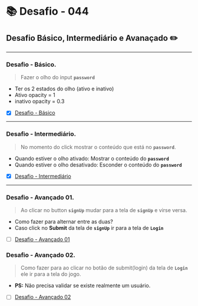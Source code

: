# :books: Desafio - 044

## Desafio Básico, Intermediário e Avanaçado :pencil2:

---

### Desafio - Básico.

> Fazer o olho do input **`password`**

- Ter os 2 estados do olho (ativo e inativo)
- Ativo opacity = 1
- inativo opacity = 0.3

- [x] [Desafio - Básico](https://github.com/milafrn/jogo-da-memoria/commit/2bd207b83c932972ec2bee8060c68f1380ff6ff9)

---

### Desafio - Intermediário.

> No momento do click mostrar o conteúdo que está no **`password`**.

- Quando estiver o olho ativado: Mostrar o conteúdo do **`password`**
- Quando estiver o olho desativado: Esconder o conteúdo do **`password`**


- [x] [Desafio - Intermediário](https://github.com/milafrn/jogo-da-memoria/commit/fa84243e130a569fcad5136b3d7a9f3837689060)

---

### Desafio - Avançado 01.

> Ao clicar no button **`signUp`** mudar para a tela de **`signUp`** e virse versa.

- Como fazer para alternar entre as duas?
- Caso click no **Submit** da tela de **`signUp`** ir para a tela de **`Login`**

- [ ] [Desafio - Avançado 01]()

### Desafio - Avançado 02.

> Como fazer para ao clicar no botão de submit(login) da tela de **`Login`** ele ir para a tela do jogo.

- **PS:** Não precisa validar se existe realmente um usuário.

- [ ] [Desafio - Avançado 02]()
